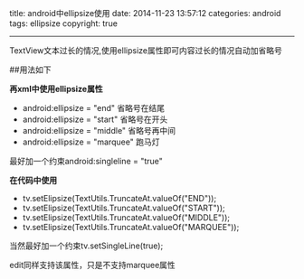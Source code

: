 title: android中ellipsize使用
date: 2014-11-23 13:57:12
categories: android
tags: ellipsize
copyright: true

---

TextView文本过长的情况,使用ellipsize属性即可内容过长的情况自动加省略号

##用法如下

**再xml中使用ellipsize属性**

- android:ellipsize = "end" 省略号在结尾
- android:ellipsize = "start" 省略号在开头
- android:ellipsize = "middle" 省略号再中间
- android:ellipsize = "marquee" 跑马灯

最好加一个约束android:singleline = "true"

**在代码中使用**

- tv.setElipsize(TextUtils.TruncateAt.valueOf("END"));
- tv.setElipsize(TextUtils.TruncateAt.valueOf("START"));
- tv.setElipsize(TextUtils.TruncateAt.valueOf("MIDDLE"));
- tv.setElipsize(TextUtils.TruncateAt.valueOf("MARQUEE"));

 当然最好加一个约束tv.setSingleLine(true);
 
 edit同样支持该属性，只是不支持marquee属性

